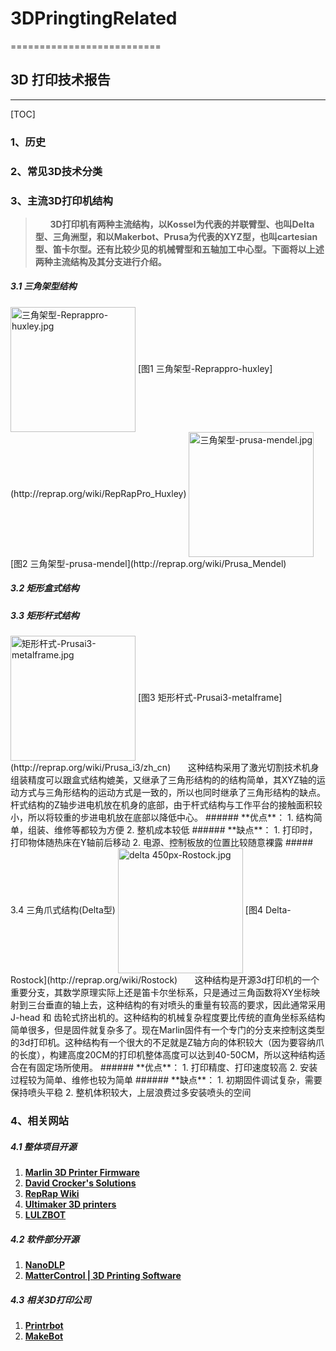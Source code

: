 # 3DPringtingRelated
==========================
## 3D 打印技术报告
---
[TOC]

### 1、历史

### 2、常见3D技术分类

### 3、主流3D打印机结构
> &#160;&#160;&#160;&#160;&#160;&#160;**3D打印机有两种主流结构，以Kossel为代表的并联臂型、也叫Delta型、三角洲型，和以Makerbot、Prusa为代表的XYZ型，也叫cartesian型、笛卡尔型。还有比较少见的机械臂型和五轴加工中心型。下面将以上述两种主流结构及其分支进行介绍。**
##### 3.1 三角架型结构
<img src="https://ooo.0o0.ooo/2017/05/25/5926950196ac0.jpg" alt="三角架型-Reprappro-huxley.jpg" title="三角架型-Reprappro-huxley.jpg" width="200" height="200" align=center />
[图1 三角架型-Reprappro-huxley](http://reprap.org/wiki/RepRapPro_Huxley)
<img src="https://ooo.0o0.ooo/2017/05/25/5926bd85b3db0.jpg" alt="三角架型-prusa-mendel.jpg" title="三角架型-prusa-mendel.jpg" width="200" height="200" align=center />
[图2 三角架型-prusa-mendel](http://reprap.org/wiki/Prusa_Mendel)


##### 3.2 矩形盒式结构


##### 3.3 矩形杆式结构
<img src="https://ooo.0o0.ooo/2017/05/25/5926bc9b0f8b6.jpg" alt="矩形杆式-Prusai3-metalframe.jpg" title="矩形杆式-Prusai3-metalframe.jpg" width="200" height="200" align=center />
[图3 矩形杆式-Prusai3-metalframe](http://reprap.org/wiki/Prusa_i3/zh_cn)
&#160;&#160;&#160;&#160;&#160;&#160;这种结构采用了激光切割技术机身组装精度可以跟盒式结构媲美，又继承了三角形结构的的结构简单，其XYZ轴的运动方式与三角形结构的运动方式是一致的，所以也同时继承了三角形结构的缺点。杆式结构的Z轴步进电机放在机身的底部，由于杆式结构与工作平台的接触面积较小，所以将较重的步进电机放在底部以降低中心。
###### **优点**：
1. 结构简单，组装、维修等都较为方便
2. 整机成本较低
###### **缺点**：
1. 打印时，打印物体随热床在Y轴前后移动
2. 电源、控制板放的位置比较随意裸露
##### 3.4 三角爪式结构(Delta型)
<img src="https://ooo.0o0.ooo/2017/05/25/592667079749b.jpg" alt="delta 450px-Rostock.jpg" title="delta 450px-Rostock.jpg" width="200" height="200" align=center />
[图4 Delta-Rostock](http://reprap.org/wiki/Rostock)
&#160;&#160;&#160;&#160;&#160;&#160;这种结构是开源3d打印机的一个重要分支，其数学原理实际上还是笛卡尔坐标系，只是通过三角函数将XY坐标映射到三台垂直的轴上去，这种结构的有对喷头的重量有较高的要求，因此通常采用J-head 和 齿轮式挤出机的。这种结构的机械复杂程度要比传统的直角坐标系结构简单很多，但是固件就复杂多了。现在Marlin固件有一个专门的分支来控制这类型的3d打印机。这种结构有一个很大的不足就是Z轴方向的体积较大（因为要容纳爪的长度），构建高度20CM的打印机整体高度可以达到40-50CM，所以这种结构适合在有固定场所使用。
###### **优点**：
1. 打印精度、打印速度较高
2. 安装过程较为简单、维修也较为简单
###### **缺点**：
1. 初期固件调试复杂，需要保持喷头平稳
2. 整机体积较大，上层浪费过多安装喷头的空间

### 4、相关网站
##### 4.1 整体项目开源
 1. [**Marlin 3D Printer Firmware**](https://github.com/MarlinFirmware/Marlin)
 2. [**David Crocker's Solutions**](https://miscsolutions.wordpress.com/)
 3. [**RepRap Wiki**](http://reprap.org/wiki/Main_Page)
 4. [**Ultimaker 3D printers**](https://ultimaker.com/en/resources/manuals/ultimaker-3d-printers)
 5. [**LULZBOT**](https://www.lulzbot.com/)
##### 4.2 软件部分开源
 1. [**NanoDLP**](https://www.nanodlp.com/) 
 2. [**MatterControl | 3D Printing Software**](https://github.com/MatterHackers/MatterControl)
##### 4.3 相关3D打印公司
1. [**Printrbot**](http://printrbot.com/)
2. [**MakeBot**](https://www.makerbot.com/)
 

